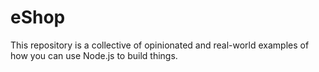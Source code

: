 # eShop
This repository is a collective of opinionated and real-world examples of how you can use Node.js to build things.
